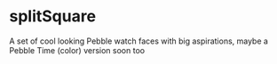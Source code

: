 # splitSquare
A set of cool looking Pebble watch faces with big aspirations, maybe a Pebble Time (color) version soon too
